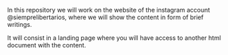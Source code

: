 In this repository we will work on the website of the instagram account @siemprelibertarios, where we will show the content in form of brief writings.

It will consist in a landing page where you will have access to another html document with the content.
